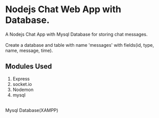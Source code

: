 # Nodejs Chat Web App with  Database.
A Nodejs Chat App with Mysql Database for storing chat messages.   
<br>
Create a database and table with name 'messages' with fields(id, type, name, message, time).
<br>
## Modules Used
1. Express
2. socket.io
3. Nodemon
4. mysql
<br>
Mysql Database(XAMPP)

